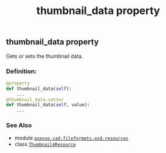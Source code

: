 ﻿---
title: thumbnail_data property
second_title: Aspose.CAD for Python via .NET API References
description: 
type: docs
weight: 180
url: /python-net/aspose.cad.fileformats.psd.resources/thumbnail4resource/thumbnail_data/
is_root: false
---

## thumbnail_data property


Gets or sets the thumbnail data.
### Definition:
```python
@property
def thumbnail_data(self):
    ...
@thumbnail_data.setter
def thumbnail_data(self, value):
    ...
```

### See Also
* module [`aspose.cad.fileformats.psd.resources`](../../)
* class [`Thumbnail4Resource`](/cad/python-net/aspose.cad.fileformats.psd.resources/thumbnail4resource)
